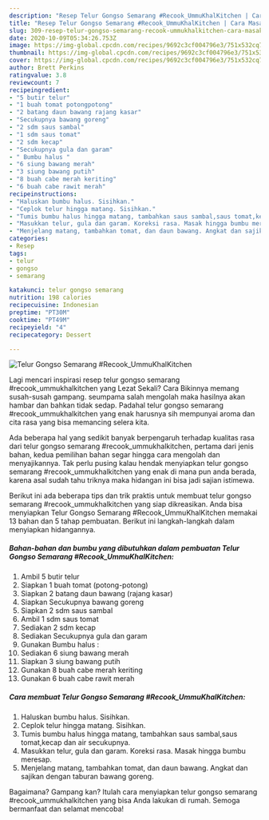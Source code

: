 ```yaml
---
description: "Resep Telur Gongso Semarang #Recook_UmmuKhalKitchen | Cara Masak Telur Gongso Semarang #Recook_UmmuKhalKitchen Yang Enak Dan Mudah"
title: "Resep Telur Gongso Semarang #Recook_UmmuKhalKitchen | Cara Masak Telur Gongso Semarang #Recook_UmmuKhalKitchen Yang Enak Dan Mudah"
slug: 309-resep-telur-gongso-semarang-recook-ummukhalkitchen-cara-masak-telur-gongso-semarang-recook-ummukhalkitchen-yang-enak-dan-mudah
date: 2020-10-09T05:34:26.753Z
image: https://img-global.cpcdn.com/recipes/9692c3cf004796e3/751x532cq70/telur-gongso-semarang-recook_ummukhalkitchen-foto-resep-utama.jpg
thumbnail: https://img-global.cpcdn.com/recipes/9692c3cf004796e3/751x532cq70/telur-gongso-semarang-recook_ummukhalkitchen-foto-resep-utama.jpg
cover: https://img-global.cpcdn.com/recipes/9692c3cf004796e3/751x532cq70/telur-gongso-semarang-recook_ummukhalkitchen-foto-resep-utama.jpg
author: Brett Perkins
ratingvalue: 3.8
reviewcount: 7
recipeingredient:
- "5 butir telur"
- "1 buah tomat potongpotong"
- "2 batang daun bawang rajang kasar"
- "Secukupnya bawang goreng"
- "2 sdm saus sambal"
- "1 sdm saus tomat"
- "2 sdm kecap"
- "Secukupnya gula dan garam"
- " Bumbu halus "
- "6 siung bawang merah"
- "3 siung bawang putih"
- "8 buah cabe merah keriting"
- "6 buah cabe rawit merah"
recipeinstructions:
- "Haluskan bumbu halus. Sisihkan."
- "Ceplok telur hingga matang. Sisihkan."
- "Tumis bumbu halus hingga matang, tambahkan saus sambal,saus tomat,kecap dan air secukupnya."
- "Masukkan telur, gula dan garam. Koreksi rasa. Masak hingga bumbu meresap."
- "Menjelang matang, tambahkan tomat, dan daun bawang. Angkat dan sajikan dengan taburan bawang goreng."
categories:
- Resep
tags:
- telur
- gongso
- semarang

katakunci: telur gongso semarang 
nutrition: 198 calories
recipecuisine: Indonesian
preptime: "PT30M"
cooktime: "PT49M"
recipeyield: "4"
recipecategory: Dessert

---
```



![Telur Gongso Semarang #Recook_UmmuKhalKitchen](https://img-global.cpcdn.com/recipes/9692c3cf004796e3/751x532cq70/telur-gongso-semarang-recook_ummukhalkitchen-foto-resep-utama.jpg)

Lagi mencari inspirasi resep telur gongso semarang #recook_ummukhalkitchen yang Lezat Sekali? Cara Bikinnya memang susah-susah gampang. seumpama salah mengolah maka hasilnya akan hambar dan bahkan tidak sedap. Padahal telur gongso semarang #recook_ummukhalkitchen yang enak harusnya sih mempunyai aroma dan cita rasa yang bisa memancing selera kita.



Ada beberapa hal yang sedikit banyak berpengaruh terhadap kualitas rasa dari telur gongso semarang #recook_ummukhalkitchen, pertama dari jenis bahan, kedua pemilihan bahan segar hingga cara mengolah dan menyajikannya. Tak perlu pusing kalau hendak menyiapkan telur gongso semarang #recook_ummukhalkitchen yang enak di mana pun anda berada, karena asal sudah tahu triknya maka hidangan ini bisa jadi sajian istimewa.


Berikut ini ada beberapa tips dan trik praktis untuk membuat telur gongso semarang #recook_ummukhalkitchen yang siap dikreasikan. Anda bisa menyiapkan Telur Gongso Semarang #Recook_UmmuKhalKitchen memakai 13 bahan dan 5 tahap pembuatan. Berikut ini langkah-langkah dalam menyiapkan hidangannya.

<!--inarticleads1-->

##### Bahan-bahan dan bumbu yang dibutuhkan dalam pembuatan Telur Gongso Semarang #Recook_UmmuKhalKitchen:

1. Ambil 5 butir telur
1. Siapkan 1 buah tomat (potong-potong)
1. Siapkan 2 batang daun bawang (rajang kasar)
1. Siapkan Secukupnya bawang goreng
1. Siapkan 2 sdm saus sambal
1. Ambil 1 sdm saus tomat
1. Sediakan 2 sdm kecap
1. Sediakan Secukupnya gula dan garam
1. Gunakan  Bumbu halus :
1. Sediakan 6 siung bawang merah
1. Siapkan 3 siung bawang putih
1. Gunakan 8 buah cabe merah keriting
1. Gunakan 6 buah cabe rawit merah




<!--inarticleads2-->

##### Cara membuat Telur Gongso Semarang #Recook_UmmuKhalKitchen:

1. Haluskan bumbu halus. Sisihkan.
1. Ceplok telur hingga matang. Sisihkan.
1. Tumis bumbu halus hingga matang, tambahkan saus sambal,saus tomat,kecap dan air secukupnya.
1. Masukkan telur, gula dan garam. Koreksi rasa. Masak hingga bumbu meresap.
1. Menjelang matang, tambahkan tomat, dan daun bawang. Angkat dan sajikan dengan taburan bawang goreng.




Bagaimana? Gampang kan? Itulah cara menyiapkan telur gongso semarang #recook_ummukhalkitchen yang bisa Anda lakukan di rumah. Semoga bermanfaat dan selamat mencoba!

